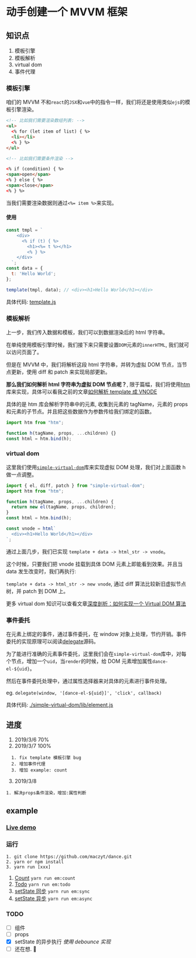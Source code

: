 # 动手创建一个 MVVM 框架

## 知识点

1. 模板引擎
2. 模板解析
3. virtual dom
4. 事件代理

### 模板引擎

咱们的 MVVM 不和`react`的`JSX`和`vue`中的指令一样，我们将还是使用类似`ejs`的模板引擎渲染。

```html
<!-- 比如我们需要渲染数组列表: -->
<ul>
  <% for (let item of list) { %>
  <li></li>
  <% } %>
</ul>

<!-- 比如我们需要条件渲染 -->

<% if (condition) { %>
<span>open</span>
<% } else { %>
<span>close</span>
<% } %>
```

当我们需要渲染数据则通过`<%= item %>`来实现。

#### 使用

```js
const tmpl = `
    <div>
      <% if (t) { %>
        <h1><%= t %></h1>
        <% } %>
    </div>
  `;
const data = {
  t: 'Hello World';
};

template(tmpl, data); // <div><h1>Hello World</h1></div>
```

具体代码: [template.js](./template/template.js)

### 模板解析

上一步，我们传入数据和模板，我们可以到数据渲染后的 html 字符串。

在单纯使用模板引擎时候，我们接下来只需要设置`DOM`元素的`innerHTML`, 我们就可以访问页面了。

但是在 MVVM 中，我们将解析这段 html 字符串，并转为虚拟 DOM 节点，当节点更新，使用 diff 和 patch 来实现局部更新。

**那么我们如何解析 html 字符串为虚拟 DOM 节点呢？**, 限于篇幅，我们将使用[htm](https://github.com/developit/htm)库来实现，具体可以看我之前的文章[如何解析 template 成 VNODE](https://maczyt.github.io/2019/03/02/%E5%A6%82%E4%BD%95%E8%A7%A3%E6%9E%90template%E6%88%90VNODE/)

具体的是 htm 库会解析字符串中的元素, 收集到元素的 tagName，元素的 props 和元素的子节点。并且把这些数据作为参数传给我们绑定的函数。

```js
import htm from "htm";

function h(tagName, props, ...children) {}
const html = htm.bind(h);
```

### virtual dom

这里我们使用[`simple-virtual-dom`](https://github.com/livoras/simple-virtual-dom)库来实现虚拟 DOM 处理，我们对上面函数 h 做一点调整。

```js
import { el, diff, patch } from "simple-virtual-dom";
import htm from "htm";

function h(tagName, props, ...children) {
  return new el(tagName, props, children);
}
const html = htm.bind(h);

const vnode = html`
  <div><h1>Hello World</h1></div>
`;
```

通过上面几步，我们已实现 `template + data -> html_str -> vnode`。

这个时候，只要我们把 vnode 挂载到具体 DOM 元素上即能看到效果。并且当 data 发生改变时，我们再执行:

`template + data -> html_str -> new vnode`, 通过 diff 算法比较新旧虚拟节点树，并 patch 到 DOM 上。

更多 virtual dom 知识可以查看文章[深度剖析：如何实现一个 Virtual DOM 算法](https://github.com/livoras/blog/issues/13)

### 事件委托

在元素上绑定的事件，通过事件委托，在 window 对象上处理，节约开销。事件委托的实现原理可以阅读[delegate](https://www.npmjs.com/package/delegate)源码。

为了能进行准确的元素事件委托，这里我们会在`simple-virtual-dom`库中，对每个节点，增加一个`uid`，当`render`的时候，给 DOM 元素增加属性`dance-el-${uid}`。

然后在事件委托处理中，通过属性选择器来对具体的元素进行事件处理。

eg. `delegate(window, '[dance-el-${uid}]', 'click', callback)`

具体代码: [./simple-virtual-dom/lib/element.js](./simple-virtual-dom/lib/element.js)

## 进度

1. 2019/3/6 70%
2. 2019/3/7 100%

```
  1. fix template 模板引擎 bug
  2. 增加事件代理
  3. 增加 example: count
```

3. 2019/3/8

```
1. 解决props条件渲染，增加:属性判断
```

## example

### [Live demo](https://maczyt.github.io/dance/index.html)

### 运行

```shell
1. git clone https://github.com/maczyt/dance.git
2. yarn or npm install
3. yarn run [xxx]
```

1. [Count](./example/count) `yarn run em:count`
2. [Todo](./example/todo) `yarn run em:todo`
3. [setState 同步](./example/setState-sync) `yarn run em:sync`
4. [setState 异步](./example/setState-async) `yarn run em:async`

### TODO

- [ ] 组件
- [ ] props
- [x] setState 的异步执行 _使用 debounce 实现_
- [ ] 还在想. 🤭
